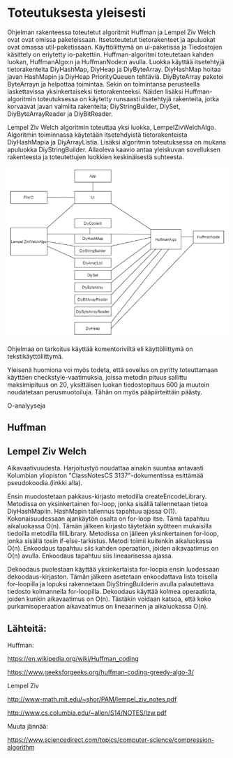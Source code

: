 # Toteutuksesta yleisesti

Ohjelman rakenteessa toteutetut algoritmit Huffman ja Lempel Ziv Welch ovat ovat omissa paketeissaan. Itsetoteutetut tietorakenteet ja apuluokat ovat omassa util-paketissaan. Käyttöliittymä on ui-paketissa ja Tiedostojen käsittely on eriytetty io-pakettiin. Huffman-algoritmi toteutetaan kahden luokan, HuffmanAlgo:n ja HuffmanNode:n avulla. Luokka käyttää itsetehtyjä tietorakenteita DiyHashMap, DiyHeap ja DiyByteArray. DiyHashMap hoitaa javan HashMapin ja DiyHeap PriorityQueuen tehtäviä. DiyByteArray paketoi ByteArrayn ja helpottaa toimintaa. Sekin on toimintansa perusteella laskettavissa yksinkertaiseksi tietorakenteeksi. Näiden lisäksi Huffman-algoritmin toteutuksessa on käytetty runsaasti itsetehtyjä rakenteita, jotka korvaavat javan valmiita rakenteita; DiyStringBuilder, DiySet, DiyByteArrayReader ja DiyBitReader.

Lempel Ziv Welch algoritmin toteuttaa yksi luokka, LempelZivWelchAlgo. Algoritmin toiminnassa käytetään itsetehdyistä tietorakenteista DiyHashMapia ja DiyArrayListia. Lisäksi algoritmin toteutuksessa on mukana apuluokka DiyStringBuilder. Allaoleva kaavio antaa yleiskuvan sovelluksen rakenteesta ja toteutettujen luokkien keskinäisestä suhteesta.

![Luokkakaavio](https://github.com/att78/NalleZip/blob/master/documentation/NalleZip_toteutunut.png)

Ohjelmaa on tarkoitus käyttää komentoriviltä eli käyttöliittymä on tekstikäyttöliittymä.

Yleisenä huomiona voi myös todeta, että sovellus on pyritty toteuttamaan käyttäen checkstyle-vaatimuksia, joissa metodin pituus sallittu maksimipituus on 20, yksittäisen luokan tiedostopituus 600 ja muutoin noudatetaan perusmuotoiluja. Tähän on myös pääpiirteittäin päästy.



O-analyyseja
## Huffman


## Lempel Ziv Welch
Aikavaativuudesta. Harjoitustyö noudattaa ainakin suuntaa antavasti Kolumbian yliopiston "ClassNotesCS 3137"-dokumentissa esittämää pseudokoodia.(linkki alla). 

Ensin muodostetaan pakkaus-kirjasto metodilla createEncodeLibrary. Metodissa on yksinkertainen for-loop, jonka sisällä tallennetaan tietoa DiyHashMapiin. HashMapin tallennus tapahtuu ajassa O(1). Kokonaisuudessaan ajankäytön osalta on for-loop itse. Tämä tapahtuu aikaluokassa O(n). Tämän jälkeen kirjasto täytetään syötteen mukaisilla tiedoilla metodilla fillLibrary. Metodissa on jälleen yksinkertainen for-loop, jonka sisällä tosin if-else-tarkistus. Metodi toimii kuitenkin aikaluokassa O(n).
Enkoodaus tapahtuu siis kahden operaation, joiden aikavaatimus on O(n) avulla.  Enkoodaus tapahtuu siis lineaarisessa ajassa.

Dekoodaus puolestaan käyttää yksinkertaista for-loopia ensin luodessaan dekoodaus-kirjaston. Tämän jälkeen asetetaan enkoodattava lista toisella for-loopilla ja lopuksi rakennetaan DiyStringBuilderin avulla palautettava tiedosto kolmannella for-loopilla. Dekoodaus käyttää kolmea operaatiota, joiden kunkin aikavaatimus on O(n). Tästäkin voidaan katsoa, että koko purkamisoperaation aikavaatimus on lineaarinen ja aikaluokassa O(n). 



## Lähteitä:

Huffman:

https://en.wikipedia.org/wiki/Huffman_coding

https://www.geeksforgeeks.org/huffman-coding-greedy-algo-3/

Lempel Ziv

http://www-math.mit.edu/~shor/PAM/lempel_ziv_notes.pdf

http://www.cs.columbia.edu/~allen/S14/NOTES/lzw.pdf

Muuta jännää:

https://www.sciencedirect.com/topics/computer-science/compression-algorithm
